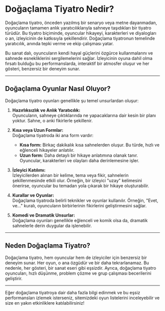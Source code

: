 # Doğaçlama Tiyatro Nedir?

Doğaçlama tiyatro, önceden yazılmış bir senaryo veya metne dayanmadan, oyuncuların tamamen anlık yaratıcılıklarıyla sahneye taşıdıkları bir tiyatro türüdür. Bu tiyatro biçiminde, oyuncular hikayeyi, karakterleri ve diyalogları o an, izleyicinin de katkısıyla şekillendirir. Doğaçlama tiyatronun temelinde yaratıcılık, anında tepki verme ve ekip çalışması yatar.

Bu sanat dalı, oyuncuların kendi hayal güçlerini özgürce kullanmalarını ve sahnede esnekliklerini sergilemelerini sağlar. İzleyicinin oyuna dahil olma fırsatı bulduğu bu performanslarda, interaktif bir atmosfer oluşur ve her gösteri, benzersiz bir deneyim sunar.

---

## Doğaçlama Oyunlar Nasıl Oluyor?

Doğaçlama tiyatro oyunları genellikle şu temel unsurlardan oluşur:

1. **Hazırlıksızlık ve Anlık Yaratıcılık:**  
   Oyuncuların, sahneye çıktıklarında ne yapacaklarına dair kesin bir planı yoktur. Sahne, o anki fikirlerle şekillenir.

2. **Kısa veya Uzun Formlar:**  
   Doğaçlama tiyatroda iki ana form vardır:
   - **Kısa form:** Birkaç dakikalık kısa sahnelerden oluşur. Bu türde, hızlı ve eğlenceli hikayeler anlatılır.
   - **Uzun form:** Daha detaylı bir hikaye anlatımına olanak tanır. Oyuncular, karakterleri ve olayları daha derinlemesine işler.

3. **İzleyici Katılımı:**  
   İzleyicilerden alınan bir kelime, tema veya fikir, sahnelerin şekillenmesinde etkili olur. Örneğin, bir izleyici "uzay" kelimesini önerirse, oyuncular bu temadan yola çıkarak bir hikaye oluşturabilir.

4. **Kurallar ve Oyunlar:**  
   Doğaçlama tiyatroda belirli teknikler ve oyunlar kullanılır. Örneğin, "Evet, ve..." kuralı, oyuncuların birbirlerinin fikirlerini geliştirmesini sağlar.

5. **Komedi ve Dramatik Unsurlar:**  
   Doğaçlama oyunları genellikle eğlenceli ve komik olsa da, dramatik sahnelerle derin duygular da işlenebilir.

---

## Neden Doğaçlama Tiyatro?

Doğaçlama tiyatro, hem oyuncular hem de izleyiciler için benzersiz bir deneyim sunar. Her oyun, o ana özgüdür ve bir daha tekrarlanamaz. Bu nedenle, her gösteri, bir sanat eseri gibi eşsizdir. Ayrıca, doğaçlama tiyatro oyuncuları, hızlı düşünme, problem çözme ve grup çalışması becerilerini geliştirir.

---

Eğer doğaçlama tiyatroya dair daha fazla bilgi edinmek ve bu eşsiz performansları izlemek isterseniz, sitemizdeki oyun listelerini inceleyebilir ve size en yakın etkinliklere katılabilirsiniz!

